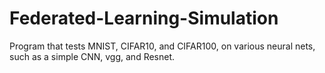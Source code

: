 # Federated-Learning-Simulation
Program that tests MNIST, CIFAR10, and CIFAR100, on various neural nets, such as a simple CNN, vgg, and Resnet.

